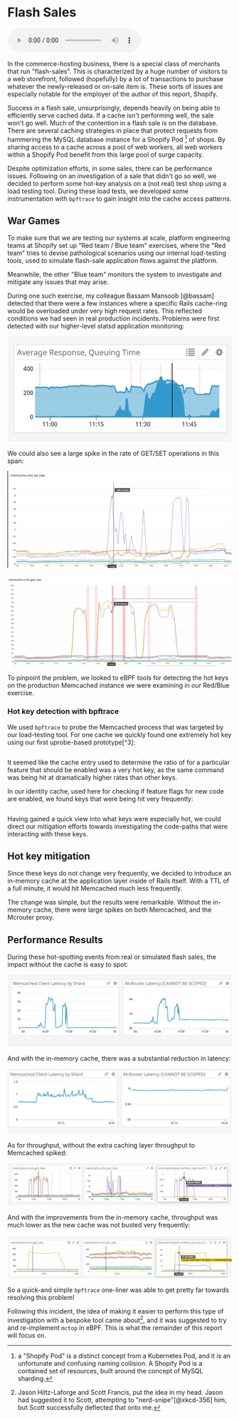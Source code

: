 # Flash Sales
<audio controls="1"> <source src="audio/mp3/00200-flash-sale-hotkey.md.plain.mp3" type="audio/mpeg"></source> </audio>

In the commerce-hosting business, there is a special class of merchants that
run "flash-sales". This is characterized by a huge number of visitors to a web
storefront, followed (hopefully) by a lot of transactions to purchase whatever
the newly-released or on-sale item is. These sorts of issues are especially
notable for the employer of the author of this report, Shopify.

Success in a flash sale, unsurprisingly, depends heavily on being able to
efficiently serve cached data. If a cache isn't performing well, the sale won't
go well. Much of the contention in a flash sale is on the database. There are
several caching strategies in place that protect requests from hammering the
MySQL database instance for a Shopify Pod [^10] of shops. By sharing access to
a cache across a pool of web workers, all web workers within a Shopify Pod
benefit from this large pool of surge capacity.

Despite optimization efforts, in some sales, there can be performance issues.
Following on an investigation of a sale that didn't go so well, we decided to
perform some hot-key analysis on a (not real) test shop using a load testing
tool. During these load tests, we developed some instrumentation with
`bpftrace` to gain insight into the cache access patterns.

## War Games

To make sure that we are testing our systems at scale, platform engineering
teams at Shopify set up "Red team / Blue team" exercises, where the "Red team"
tries to devise pathological scenarios using our internal load-testing tools,
used to simulate flash-sale application flows against the platform.

Meanwhile, the other "Blue team" monitors the system to investigate and
mitigate any issues that may arise.

During one such exercise, my colleague Bassam Mansoob [@bassam] detected
that there were a few instances where a specific Rails cache-ring would be
overloaded under very high request rates. This reflected conditions we had seen
in real production incidents. Problems were first detected with our
higher-level statsd application monitoring:

![](img/request-queueing.png)

We could also see a large spike in the rate of GET/SET operations in this span:

![](img/set-rate.png)

![](img/get-rate.png)

To pinpoint the problem, we looked to eBPF tools for detecting the hot keys on
the production Memcached instance we were examining in our Red/Blue exercise.

### Hot key detection with bpftrace

We used `bpftrace` to probe the Memcached process that was targeted by our
load-testing tool. For one cache we quickly found one extremely hot key using
our first uprobe-based prototype[^3]:


```{.awk include=src/bpftrace-rails-keys.txt}
```

It seemed like the cache entry used to determine the ratio of for a particular
feature that should be enabled was a very hot key, as the same command was
being hit at dramatically higher rates than other keys.

In our identity cache, used here for checking if feature flags for new code are
enabled, we found keys that were being hit very frequently:

```{.awk include=src/bpftrace-feature-keys.txt}
```

Having gained a quick view into what keys were especially hot, we could
direct our mitigation efforts towards investigating the code-paths that
were interacting with these keys.

## Hot key mitigation

Since these keys do not change very frequently, we decided to introduce
an in-memory cache at the application layer inside of Rails itself. With
a TTL of a full minute, it would hit Memcached much less frequently.

The change was simple, but the results were remarkable. Without the
in-memory cache, there were large spikes on both Memcached, and the Mcrouter
proxy.

## Performance Results

During these hot-spotting events from real or simulated flash sales,
the impact without the cache is easy to spot:

![](img/without-cache.png)

And with the in-memory cache, there was a substantial reduction in latency:

![](img/with-cache.png)

As for throughput, without the extra caching layer throughput to Memcached
spiked:

![](img/without-cache-throughput.png)

And with the improvements from the in-memory cache, throughput was much lower
as the new cache was not busted very frequently:

![](img/with-cache-throughput.png)

So a quick-and simple `bpftrace` one-liner was able to get pretty far towards
resolving this problem!

Following this incident, the idea of making it easier to perform this type of 
investigation with a bespoke tool came about[^4], and it was suggested to try
and re-implement `mctop` in eBPF. This is what the remainder of this report
will focus on.

[^4]: Jason Hiltz-Laforge and Scott Francis, put the idea in my head. Jason had
      suggested it to Scott, attempting to "nerd-snipe"[@xkcd-356] him, but Scott
      successfully deflected that onto me.
[^10]:  a "Shopify Pod" is a distinct concept from a Kubernetes Pod, and it is
      an unfortunate and confusing naming collision. A Shopify Pod is a 
      contained set of resources, built around the concept of MySQL sharding.
